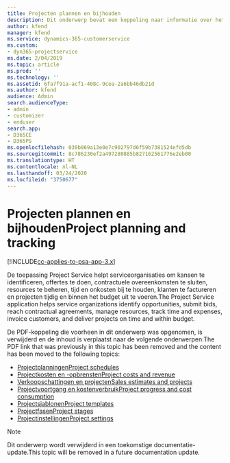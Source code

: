 ```yaml
---
title: Projecten plannen en bijhouden
description: Dit onderwerp bevat een koppeling naar informatie over het plannen en bijhouden van projecten in Project Service Automation.
author: kfend
manager: kfend
ms.service: dynamics-365-customerservice
ms.custom:
- dyn365-projectservice
ms.date: 2/04/2019
ms.topic: article
ms.prod: ''
ms.technology: ''
ms.assetid: 6fa7f91a-acf1-408c-9cea-2a6bb46db21d
ms.author: kfend
audience: Admin
search.audienceType:
- admin
- customizer
- enduser
search.app:
- D365CE
- D365PS
ms.openlocfilehash: 030b069a13e0e7c902797d6f59b7381524efd5db
ms.sourcegitcommit: 8c786230ef2a497280885b827162561776e2eb00
ms.translationtype: HT
ms.contentlocale: nl-NL
ms.lasthandoff: 03/24/2020
ms.locfileid: "3750677"
---
```

# <a name="project-planning-and-tracking"></a><span data-ttu-id="37a89-103">Projecten plannen en bijhouden</span><span class="sxs-lookup"><span data-stu-id="37a89-103">Project planning and tracking</span></span>

[!INCLUDE[cc-applies-to-psa-app-3.x](../../includes/cc-applies-to-psa-app-3x.md)]

<span data-ttu-id="37a89-104">De toepassing Project Service helpt serviceorganisaties om kansen te identificeren, offertes te doen, contractuele overeenkomsten te sluiten, resources te beheren, tijd en onkosten bij te houden, klanten te factureren en projecten tijdig en binnen het budget uit te voeren.</span><span class="sxs-lookup"><span data-stu-id="37a89-104">The Project Service application helps service organizations identify opportunities, submit bids, reach contractual agreements, manage resources, track time and expenses, invoice customers, and deliver projects on time and within budget.</span></span> 

<span data-ttu-id="37a89-105">De PDF-koppeling die voorheen in dit onderwerp was opgenomen, is verwijderd en de inhoud is verplaatst naar de volgende onderwerpen:</span><span class="sxs-lookup"><span data-stu-id="37a89-105">The PDF link that was previously in this topic has been removed and the content has been moved to the following topics:</span></span>

- [<span data-ttu-id="37a89-106">Projectplanningen</span><span class="sxs-lookup"><span data-stu-id="37a89-106">Project schedules</span></span>](../project-creating.md)
- [<span data-ttu-id="37a89-107">Projectkosten en -opbrensten</span><span class="sxs-lookup"><span data-stu-id="37a89-107">Project costs and revenue</span></span>](../project-estimating.md)
- [<span data-ttu-id="37a89-108">Verkoopschattingen en projecten</span><span class="sxs-lookup"><span data-stu-id="37a89-108">Sales estimates and projects</span></span>](../project-leveraging.md)
- [<span data-ttu-id="37a89-109">Projectvoortgang en kostenverbruik</span><span class="sxs-lookup"><span data-stu-id="37a89-109">Project progress and cost consumption</span></span>](../project-tracking.md)
- [<span data-ttu-id="37a89-110">Projectsjablonen</span><span class="sxs-lookup"><span data-stu-id="37a89-110">Project templates</span></span>](../project-templates.md)
- [<span data-ttu-id="37a89-111">Projectfasen</span><span class="sxs-lookup"><span data-stu-id="37a89-111">Project stages</span></span>](../project-stages.md)
- [<span data-ttu-id="37a89-112">Projectinstellingen</span><span class="sxs-lookup"><span data-stu-id="37a89-112">Project settings</span></span>](../project-settings.md)

> [!NOTE]
> <span data-ttu-id="37a89-113">Dit onderwerp wordt verwijderd in een toekomstige documentatie-update.</span><span class="sxs-lookup"><span data-stu-id="37a89-113">This topic will be removed in a future documentation update.</span></span> 
